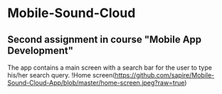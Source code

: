 # Mobile-Sound-Cloud

## Second assignment in course "Mobile App Development"

The app contains a main screen with a search bar for the user to type his/her search query.
!Home screen(https://github.com/sapire/Mobile-Sound-Cloud-App/blob/master/home-screen.jpeg?raw=true)
